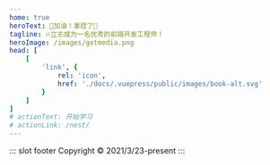 ```yaml
---
home: true
heroText: 💪加油！拿捏了🤏
tagline: 🔥立志成为一名优秀的前端开发工程师！
heroImage: /images/getmedia.png
head: [
    [
        'link', {
            rel: 'icon',
            href: './docs/.vuepress/public/images/book-alt.svg'
        }
    ]
]
# actionText: 开始学习
# actionLink: /nest/
---
```


::: slot footer
Copyright © 2021/3/23-present
:::